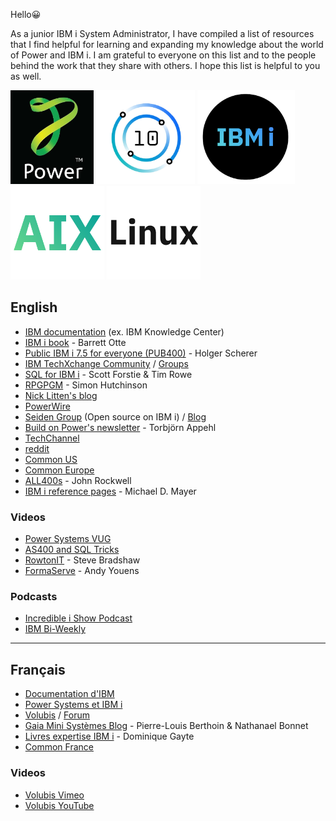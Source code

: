 <p>Hello😀</p> 
<p>As a junior IBM i System Administrator, I have compiled a list of resources that I find helpful for learning and expanding my knowledge about the world of Power and IBM i. I am grateful to everyone on this list and to the people behind the work that they share with others. I hope this list is helpful to you as well.</p>

<a href="https://www.ibm.com/power"><img height="150" src="images/Power.jpg"></a>
<a href="https://www.ibm.com/products/power-e1080"><img height="150" src="images/Power10.png"></a>
<a href="https://www.ibm.com/products/ibm-i"><img height="150" src="images/IBM i.png"></a>
<a href="https://www.ibm.com/products/aix"><img height="150" src="images/AIX.png"></a>
<a href="https://www.ibm.com/linux"><img height="150" src="images/Linux.png"></a>

## English
- [IBM documentation](https://www.ibm.com/docs/en/i) (ex. IBM Knowledge Center)
- [IBM i book](https://barrettotte.github.io/IBMi-Book) - Barrett Otte
- [Public IBM i 7.5 for everyone (PUB400)](https://pub400.com/) - Holger Scherer
- [IBM TechXchange Community](https://community.ibm.com/community/user/power/home) / [Groups](https://community.ibm.com/community/user/sitemap)
- [SQL for IBM i](https://www.ibm.com/support/pages/ibm-i-tutorials-demos-and-sql-examples-0) - Scott Forstie & Tim Rowe
- [RPGPGM](https://www.rpgpgm.com/) - Simon Hutchinson
- [Nick Litten's blog](https://www.nicklitten.com/blog/)
- [PowerWire](https://powerwire.eu/)
- [Seiden Group](https://www.seidengroup.com/open-source-documentation/) (Open source on IBM i) / [Blog](https://www.seidengroup.com/blog/)
- [Build on Power's newsletter](https://builtonpower.com/newsletters/) - Torbjörn Appehl
- [TechChannel](https://techchannel.com/IBM-I)
- [reddit](https://www.reddit.com/r/IBMi/)
- [Common US](https://www.common.org/home)
- [Common Europe](https://comeur.org/)
- [ALL400s](https://all400s.com/) - John Rockwell
- [IBM i reference pages](https://ibmireference.blogspot.com/) - Michael D. Mayer

### Videos
- [Power Systems VUG](https://www.youtube.com/@PowerSystemsVUG)
- [AS400 and SQL Tricks](https://www.youtube.com/@AS400andSQLTricks)
- [RowtonIT](https://www.youtube.com/@rowtonit) - Steve Bradshaw
- [FormaServe](https://www.youtube.com/@FormaServe) - Andy Youens

### Podcasts
- [Incredible i Show Podcast](https://www.common.org/education-events/i-show-podcast)
- [IBM Bi-Weekly](https://open.spotify.com/show/0dmMCvJ2xZlaYJlONk0pC4)
--------------------------------------------------------------------------------------------------------------------------------------------------------------------

## Français
- [Documentation d'IBM](https://www.ibm.com/docs/fr/i)
- [Power Systems et IBM i](https://poweribmi.fr/)
- [Volubis](https://www.volubis.fr/af400b.html) / [Forum](https://www.volubis.fr/forum/)
- [Gaia Mini Systèmes Blog](https://www.gaia.fr/blog/) -  Pierre-Louis Berthoin & Nathanael Bonnet
- [Livres expertise IBM i](https://i.gayte.it/en/livres/) - Dominique Gayte
- [Common France](https://commonfrance.fr/CommonFR/wp/)

### Videos
- [Volubis Vimeo](https://vimeo.com/cmasse)
- [Volubis YouTube](https://www.youtube.com/@societeVolubis)
